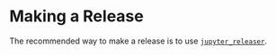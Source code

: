 # Making a Release

The recommended way to make a release is to use [`jupyter_releaser`](https://jupyter-releaser.readthedocs.io/en/latest/get_started/making_release_from_repo.html).

